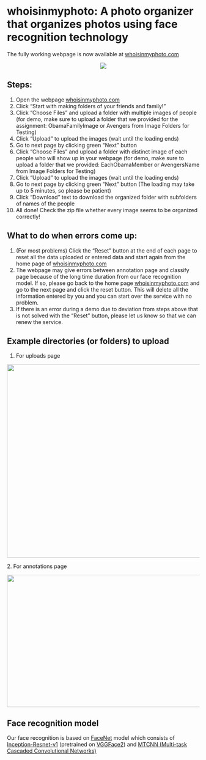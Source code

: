 # whoisinmyphoto: A photo organizer that organizes photos using face recognition technology

The fully working webpage is now available at [whoisinmyphoto.com](https://www.whoisinmyphoto.com)
<p align="center">
  <img src="https://miro.medium.com/max/915/1*XknCwHJ88MvR0RznnHP47Q.png">
</p>

## Steps:
1. Open the webpage [whoisinmyphoto.com](https://www.whoisinmyphoto.com)
2. Click “Start with making folders of your friends and family!”
3. Click “Choose Files” and upload a folder with multiple images of people (for demo, make sure to upload a folder that we provided for the assignment: ObamaFamilyImage or Avengers from Image Folders for Testing)
4. Click “Upload” to upload the images (wait until the loading ends)
5. Go to next page by clicking green “Next” button
6. Click “Choose Files” and upload a folder with distinct image of each people who will show up in your webpage (for demo, make sure to upload a folder that we provided: EachObamaMember or AvengersName from Image Folders for Testing)
7. Click “Upload” to upload the images (wait until the loading ends)
8. Go to next page by clicking green “Next” button (The loading may take up to 5 minutes, so please be patient)
9. Click “Download” text to download the organized folder with subfolders of names of the people
10. All done! Check the zip file whether every image seems to be organized correctly!

## What to do when errors come up:
1. (For most problems) Click the “Reset” button at the end of each page to reset all the data uploaded or entered data and start again from the home page of [whoisinmyphoto.com](https://www.whoisinmyphoto.com)
2. The webpage may give errors between annotation page and classify page because of the long time duration from our face recognition model. If so, please go back to the home page [whoisinmyphoto.com](https://www.whoisinmyphoto.com) and go to the next page and click the reset button. This will delete all the information entered by you and you can start over the service with no problem.
3. If there is an error during a demo due to deviation from steps above that is not solved with the “Reset” button, please let us know so that we can renew the service.

## Example directories (or folders) to upload
1. For uploads page<br/>
<p align="center">
  <img src="https://www.whoisinmyphoto.com/static/ScreenShotObamaFamilyImage.png" width="698" height="506">
</p>
2. For annotations page
<p align="center">
  <img src="https://www.whoisinmyphoto.com/static/ScreenShotEachObamaMember.png" width="628" height="346">
</p>

## Face recognition model
Our face recognition is based on [FaceNet](https://arxiv.org/abs/1503.03832) model which consists of [Inception-Resnet-v1](https://arxiv.org/abs/1602.07261) (pretrained on [VGGFace2](https://arxiv.org/abs/1710.08092)) and [MTCNN (Multi-task Cascaded Convolutional Networks)](https://arxiv.org/abs/1604.02878)
